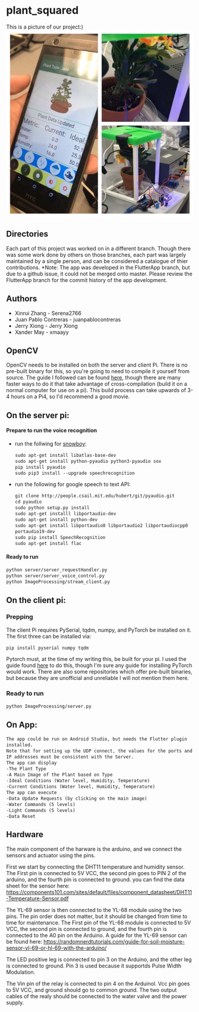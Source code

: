 # plant_squared
This is a picture of our project:)
![demo](https://github.com/Serena2766/plant_squared/blob/master/demo.jpg)

## Directories
Each part of this project was worked on in a different branch. Though there was some work done by others on those branches, each part was largely maintained by a single person, and can be considered a catalogue of thier contributions.
*Note: The app was developed in the FlutterApp branch, but due to a github issue, it could not be merged onto master. Please review the FlutterApp branch for the commit history of the app development.
## Authors
- Xinrui Zhang          - Serena2766
- Juan Pablo Contreras  - juanpablocontreras
- Jerry Xiong           - Jerry Xiong
- Xander May            - xmaayy         
## OpenCV
OpenCV needs to be installed on both the server and client Pi. There is no pre-built binary for this, so you're going to need to compile it yourself from source. The guide I followed can be found [here](https://www.pyimagesearch.com/2018/09/26/install-opencv-4-on-your-raspberry-pi/), though there are many faster ways to do it that take advantage of cross-compilation (build it on a normal computer for use on a pi). This build process can take upwards of 3-4 hours on a Pi4, so I'd recommend a good movie. 

## On the server pi:
#### Prepare to run the voice recognition
- run the follwing for [snowboy](http://docs.kitt.ai/snowboy/#running-on-raspberry-pi):
  ``` 
  sudo apt-get install libatlas-base-dev
  sudo apt-get install python-pyaudio python3-pyaudio sox
  pip install pyaudio
  sudo pip3 install --upgrade speechrecognition
  ```
- run the following for google speech to text API:
  ```
  git clone http://people.csail.mit.edu/hubert/git/pyaudio.git
  cd pyaudio
  sudo python setup.py install
  sudo apt-get installl libportaudio-dev
  sudo apt-get install python-dev
  sudo apt-get install libportaudio0 libportaudio2 libportaudiocpp0 portaudio19-dev
  sudo pip install SpeechRecognition 
  sudo apt-get install flac
  ```
  
 
#### Ready to run
  ```
  python server/server_requestHandler.py
  python server/server_voice_control.py
  python ImageProcessing/stream_client.py
  ```
  
## On the client pi:
### Prepping
The client Pi requires PySerial, tqdm, numpy, and PyTorch be installed on it. The first three can be installed via:
```
pip install pyserial numpy tqdm
```
Pytorch must, at the time of my writing this, be built for your pi. I used the guide found [here](https://gist.github.com/fgolemo/b973a3fa1aaa67ac61c480ae8440e754) to do this, though I'm sure any guide for installing PyTorch would work. There are also some repositories which offer pre-built binaries, but because they are unofficial and unreliable I will not mention them here.

### Ready to run
```
python ImageProcessing/server.py
```

## On App:
  ```
The app could be run on Android Studio, but needs the Flutter plugin installed.
Note that for setting up the UDP connect, the values for the ports and IP addresses must be consistent with the Server.
The app can display
  -The Plant Type
  -A Main Image of the Plant based on Type
  -Ideal Conditions (Water level, Humidity, Temperature)
  -Current Conditions (Water level, Humidity, Temperature)
The app can execute
  -Data Update Requests (by clicking on the main image)
  -Water Commands (5 levels)
  -Light Commands (5 levels)
  -Data Reset
  
 ```
    
    
 ## Hardware
 
 The main component of the harware is the arduino, and we connect the sensors and actuator using the pins. 
 
 First we start by connecting the DHT11 temperature and humidity sensor. The First pin is connected to 5V VCC, the second pin goes to PIN 2 of the arduino, and the fourth pin is connected to ground. you can find the data sheet for the sensor here: https://components101.com/sites/default/files/component_datasheet/DHT11-Temperature-Sensor.pdf
 
 The YL-69 sensor is then connected to the YL-68 module using the two pins. The pin order does not matter, but it should be changed from time to time for maintenance. The First pin of the YL-68 module is connected to 5V VCC, the second pin is connected to ground, and the fourth pin is connected to the A0 pin on the Arduino. A guide for the YL-69 sensor can be found here: https://randomnerdtutorials.com/guide-for-soil-moisture-sensor-yl-69-or-hl-69-with-the-arduino/
 
 The LED positive leg is connected to pin 3 on the Arduino, and the other leg is connected to ground. Pin 3 is used because it supportds Pulse Width Modulation.
 
 The Vin pin of the relay is connected to pin 4 on the Arduinol. Vcc pin goes to 5V VCC, and ground should go to common ground. The two output cables of the realy should be connected to the water valve and the power supply. 
